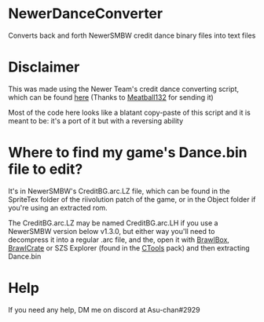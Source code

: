 # NewerDanceConverter
Converts back and forth NewerSMBW credit dance binary files into text files

# Disclaimer
This was made using the Newer Team's credit dance converting script, which can be found [here](https://cdn.discordapp.com/attachments/673706851422044211/921115863468367892/Sequence.py) (Thanks to [Meatball132](https://github.com/Meatball132) for sending it)

Most of the code here looks like a blatant copy-paste of this script and it is meant to be: it's a port of it but with a reversing ability

# Where to find my game's Dance.bin file to edit?
It's in NewerSMBW's CreditBG.arc.LZ file, which can be found in the SpriteTex folder of the riivolution patch of the game, or in the Object folder if you're using an extracted rom.

The CreditBG.arc.LZ may be named CreditBG.arc.LH if you use a NewerSMBW version below v1.3.0, but either way you'll need to decompress it into a regular .arc file, and the, open it with [BrawlBox](https://github.com/libertyernie/brawltools/releases), [BrawlCrate](https://github.com/soopercool101/BrawlCrate/releases) or SZS Explorer (found in the [CTools](http://www.chadsoft.co.uk/ctools/setup/ctoolssetup.msi) pack) and then extracting Dance.bin

# Help
If you need any help, DM me on discord at Asu-chan#2929
